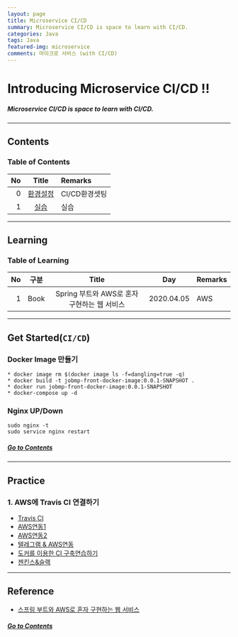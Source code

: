 ```yaml
---
layout: page
title: Microservice CI/CD
summary: Microservice CI/CD is space to learn with CI/CD.
categories: Java
tags: Java
featured-img: microservice
comments: 마이크로 서비스 (with CI/CD)
---
```


# Introducing Microservice CI/CD !!

#####  Microservice CI/CD is space to learn with CI/CD.

---

## Contents

### Table of Contents

|No|Title|Remarks|
|-:|:--:|:--|
|0|[환경설정](#get-started)|CI/CD환경셋팅|
|1|[실습](#practice)|실습|

---

## Learning

### Table of Learning

|No|구분|Title|Day|Remarks|
|-:|:-:|:--:|:-:|:--|
|1|Book|Spring 부트와 AWS로 혼자 구현하는 웹 서비스|2020.04.05|AWS|

---

## Get Started(`CI/CD`)

### Docker Image 만들기
```shell
* docker image rm $(docker image ls -f=dangling=true -q)
* docker build -t jobmp-front-docker-image:0.0.1-SNAPSHOT .
* docker run jobmp-front-docker-image:0.0.1-SNAPSHOT
* docker-compose up -d
```

### Nginx UP/Down 
```shell
sudo nginx -t
sudo service nginx restart
```

##### [Go to Contents](#contents)

---

## Practice

### 1. AWS에 Travis CI 연결하기
* [Travis CI](https://travis-ci.org/)
* [AWS연동1](https://velog.io/@jeff0720/Travis-CI-AWS-CodeDeploy-Docker-로-배포-자동화-및-무중단-배포-환경-구축하기)
* [AWS연동2](https://velog.io/@jeff0720/Travis-CI-AWS-CodeDeploy-Docker-로-배포-자동화-및-무중단-배포-환경-구축하기-2)
* [텔레그램 & AWS연동](https://jojoldu.tistory.com/305)
* [도커를 이용한 CI 구축연습하기](https://jojoldu.tistory.com/139)
* [젠킨스&슬랙](https://jojoldu.tistory.com/139)

---

## Reference

* [스프링 부트와 AWS로 혼자 구현하는 웹 서비스](https://github.com/jojoldu/freelec-springboot2-webservice)

##### [Go to Contents](#contents)
